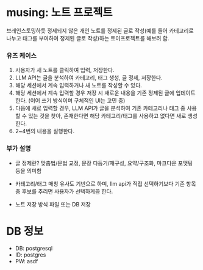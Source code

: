# musing: 노트 프로젝트

브레인스토밍하듯 정제되지 않은 개인 노트를 정제된 글로 작성(예를 들어 카테고리로 나누고 태그를 부여하여 정제된 글로 작성)하는 토이프로젝트를 해보려 함.

### 유즈 케이스
1. 사용자가 새 노트를 클릭하여 입력, 저장한다.
2. LLM API는 글을 분석하여 카테고리, 태그 생성, 글 정제, 저장한다.
3. 해당 세션에서 계속 입력하거나 새 노트를 작성할 수 있다.
4. 해당 세션에서 계속 입력할 경우 저장 시 새로운 내용을 기존 정제된 
글에 업데이트한다. (이어 쓰기 방식이며 구체적인 UI는 고민 중)
5. 다음에 새로 입력할 경우, LLM API가 글을 분석하여 기존 카테고리나 태그 중 사용할 수 있는 것을 찾아, 존재한다면 해당 카테고리/태그를 사용하고 없다면 새로 생성한다.
6. 2~4번의 내용을 실행한다.

### 부가 설명
- 글 정제란?
맞춤법/문법 교정, 문장 다듬기/재구성, 요약/구조화, 마크다운 포맷팅 등을 의미함

- 카테고리/태그 매칭
유사도 기반으로 하며, llm api가 직접 선택하기보다 기존 항목 중 후보를 추리면 사용자가 선택하게끔 한다.

- 노트 저장 방식
파일 또는 DB 저장

# DB 정보
- DB: postgresql
- ID: postgres
- PW: asdf